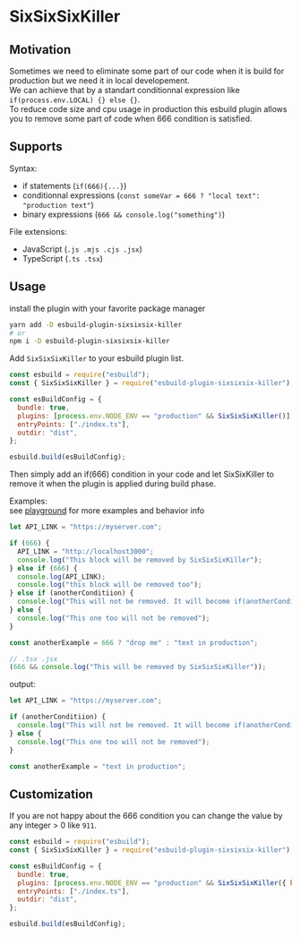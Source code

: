 # SixSixSixKiller

## Motivation

Sometimes we need to eliminate some part of our code when it is build for production but we need it in local developement.  
We can achieve that by a standart conditionnal expression like `if(process.env.LOCAL) {} else {}`.  
To reduce code size and cpu usage in production this esbuild plugin allows you to remove some part of code when 666 condition is satisfied.

## Supports

Syntax:

- if statements (`if(666){...}`)
- conditionnal expressions (`const someVar = 666 ? "local text": "production text"`)
- binary expressions (`666 && console.log("something")`)

File extensions:

- JavaScript (`.js .mjs .cjs .jsx`)
- TypeScript (`.ts .tsx`)

## Usage

install the plugin with your favorite package manager

```bash
yarn add -D esbuild-plugin-sixsixsix-killer
# or
npm i -D esbuild-plugin-sixsixsix-killer
```

Add `SixSixSixKiller` to your esbuild plugin list.

```js
const esbuild = require("esbuild");
const { SixSixSixKiller } = require("esbuild-plugin-sixsixsix-killer");

const esBuildConfig = {
  bundle: true,
  plugins: [process.env.NODE_ENV == "production" && SixSixSixKiller()],
  entryPoints: ["./index.ts"],
  outdir: "dist",
};

esbuild.build(esBuildConfig);
```

Then simply add an if(666) condition in your code and let SixSixKiller to remove it when the plugin is applied during build phase.

Examples:  
see [playground](playground/index.ts) for more examples and behavior info

```js
let API_LINK = "https://myserver.com";

if (666) {
  API_LINK = "http://localhost3000";
  console.log("This block will be removed by SixSixSixKiller");
} else if (666) {
  console.log(API_LINK);
  console.log("this block will be removed too");
} else if (anotherConditiion) {
  console.log("This will not be removed. It will become if(anotherConditiion) {...}");
} else {
  console.log("This one too will not be removed");
}

const anotherExample = 666 ? "drop me" : "text in production";

// .tsx .jsx
(666 && console.log("This will be removed by SixSixSixKiller"));
```

output:

```js
let API_LINK = "https://myserver.com";

if (anotherConditiion) {
  console.log("This will not be removed. It will become if(anotherConditiion) {...}");
} else {
  console.log("This one too will not be removed");
}

const anotherExample = "text in production";
```

## Customization

If you are not happy about the 666 condition you can change the value by any integer > 0 like `911`.

```js
const esbuild = require("esbuild");
const { SixSixSixKiller } = require("esbuild-plugin-sixsixsix-killer");

const esBuildConfig = {
  bundle: true,
  plugins: [process.env.NODE_ENV == "production" && SixSixSixKiller({ killCode: 911 })],
  entryPoints: ["./index.ts"],
  outdir: "dist",
};

esbuild.build(esBuildConfig);
```
